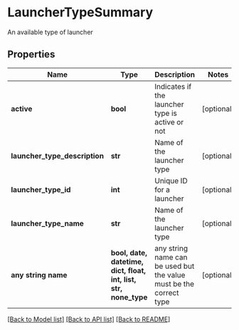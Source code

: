 # LauncherTypeSummary

An available type of launcher

## Properties
Name | Type | Description | Notes
------------ | ------------- | ------------- | -------------
**active** | **bool** | Indicates if the launcher type is active or not | [optional] 
**launcher_type_description** | **str** | Name of the launcher type | [optional] 
**launcher_type_id** | **int** | Unique ID for a launcher | [optional] 
**launcher_type_name** | **str** | Name of the launcher type | [optional] 
**any string name** | **bool, date, datetime, dict, float, int, list, str, none_type** | any string name can be used but the value must be the correct type | [optional]

[[Back to Model list]](../README.md#documentation-for-models) [[Back to API list]](../README.md#documentation-for-api-endpoints) [[Back to README]](../README.md)


